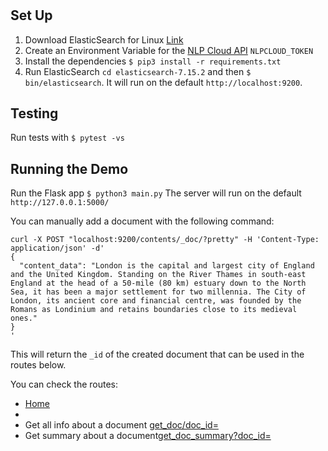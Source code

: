 #


## Set Up

1. Download ElasticSearch for Linux [Link](https://artifacts.elastic.co/downloads/elasticsearch/elasticsearch-7.15.2-linux-x86_64.tar.gz)
2. Create an Environment Variable for the [NLP Cloud API](https://nlpcloud.io/) `NLPCLOUD_TOKEN`
3. Install the dependencies `$ pip3 install -r requirements.txt`
4. Run ElasticSearch `cd elasticsearch-7.15.2` and then `$ bin/elasticsearch`. It will run on the default `http://localhost:9200`.

## Testing

Run tests with `$ pytest -vs`

## Running the Demo

Run the Flask app `$ python3 main.py`
The server will run on the default `http://127.0.0.1:5000/`

You can manually add a document with the following command:

```
curl -X POST "localhost:9200/contents/_doc/?pretty" -H 'Content-Type: application/json' -d'
{
  "content_data": "London is the capital and largest city of England and the United Kingdom. Standing on the River Thames in south-east England at the head of a 50-mile (80 km) estuary down to the North Sea, it has been a major settlement for two millennia. The City of London, its ancient core and financial centre, was founded by the Romans as Londinium and retains boundaries close to its medieval ones."
}
'
```

This will return the `_id` of the created document that can be used in the routes below.

You can check the routes:

- [Home](http://127.0.0.1:5000/)
- 
- Get all info about a document [get_doc/doc_id=](http://127.0.0.1:5000/get_doc?doc_id=27vAFX0Bxzluzn2kHfx7)
- Get summary about a document[get_doc_summary?doc_id=](http://127.0.0.1:5000/get_doc?doc_id=27vAFX0Bxzluzn2kHfx7)

